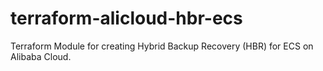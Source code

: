 # terraform-alicloud-hbr-ecs
Terraform Module for creating Hybrid Backup Recovery (HBR) for ECS on Alibaba Cloud.
